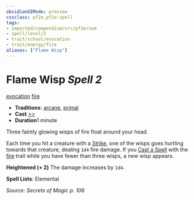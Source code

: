 ```yaml
---
obsidianUIMode: preview
cssclass: pf2e,pf2e-spell
tags:
- imported/compendium/src/pf2e/som
- spell/level/2
- trait/school/evocation
- trait/energy/fire
aliases: ["Flame Wisp"]
---
```

# Flame Wisp *Spell 2*   
[evocation](evocation.md)  [fire](fire.md)  

- **Traditions**: [arcane](arcane.md), [primal](primal.md)
- **Cast** [>>](chapter-9-playing-the-game.md#Actions "Two-Action") 
- **Duration**1 minute

Three faintly glowing wisps of fire float around your head.

Each time you hit a creature with a [Strike](strike.md), one of the wisps goes hurtling towards that creature, dealing `1d4` fire damage. If you [Cast a Spell](cast-a-spell.md) with the [fire](fire.md) trait while you have fewer than three wisps, a new wisp appears.

**Heightened (+ 2)** The damage increases by `1d4`.

**Spell Lists**: Elemental

*Source: Secrets of Magic p. 106*